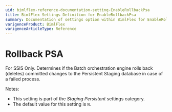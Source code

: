 ```yaml
---
uid: bimlflex-reference-documentation-setting-EnableRollbackPsa
title: BimlFlex Settings Definition for EnableRollbackPsa
summary: Documentation of settings option within BimlFlex for EnableRollbackPsa
varigenceProduct: BimlFlex
varigenceArticleType: Reference
---
```


# Rollback PSA

For SSIS Only. Determines if the Batch orchestration engine rolls back (deletes) committed changes to the Persistent Staging database in case of a failed process.

Notes:

* This setting is part of the *Staging Persistent* settings category.
* The default value for this setting is `N`.